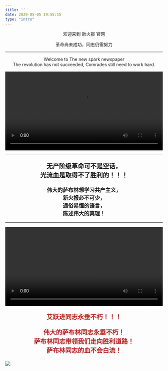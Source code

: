 ```yaml
---
title: ''
date: 2020-05-05 19:55:15
type: "intro"
---
```

<script>document.getElementsByTagName("title")[0].innerText = '新火报';</script>
<p align="center" class="title1">欢迎来到 新火报 官网</p>
<p align="center" class="title2">革命尚未成功，同志仍需努力</p>

<hr class="index-hr" />

<p align="center" class="title2">Welcome to The new spark newspaper</br>
The revolution has not succeeded, Comrades still need to work hard.</p>


<video id="index-video" src="https://file.ybob.cf/video.mp4" controls="controls"  width="100%"></video>

<hr class="index-hr" />

<p  align="center" style="font-weight: bold;font-size:20px;">无产阶级革命可不是空话，<br>光流血是取得不了胜利的！！！</p>

<p  align="center" style="font-weight: bold;font-size: 17px;">伟大的萨布林想学习共产主义，<br>新火报必不可少，<br>通俗易懂的语言，<br>陈述伟大的真理！</p>

<hr class="index-hr" />
<video id="index-video" src="https://file.yupenbob.ml/img/202302092228632.mp4" controls="controls"  width="100%"></video>

<p  align="center" style="font-weight: bold;font-size: 20px;color: #b22121;">艾跃进同志永垂不朽！！！</p>


<p  align="center" style="font-weight: bold;font-size: 20px;color: #b22121;">伟大的萨布林同志永垂不朽！<br>
萨布林同志带领我们走向胜利道路！<br>
萨布林同志的血不会白流！</p>


![](https://file.yupenbob.ml/img/202302092217116.jpg)



